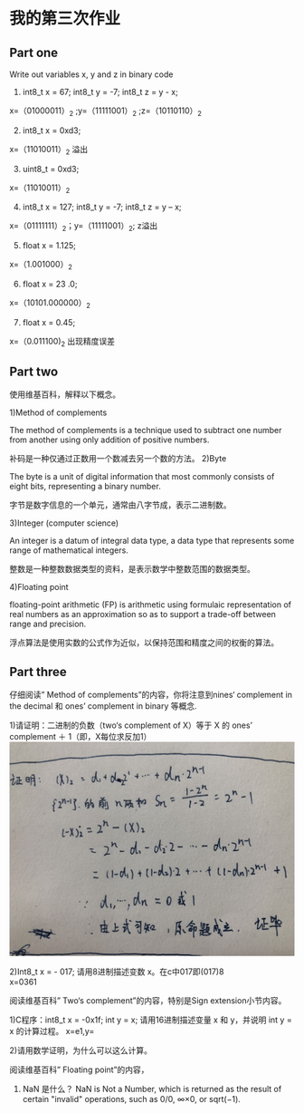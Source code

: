 # 我的第三次作业
## Part one
Write out variables  x, y and z in binary code
 1) int8_t x = 67;  int8_t y = -7;   int8_t z = y - x; 

x=（01000011）<sub>2</sub> ;y=（11111001）<sub>2</sub> ;z=（10110110）<sub>2</sub>

2) int8_t x = 0xd3;

 x=（11010011）<sub>2</sub>  溢出

 3) uint8_t = 0xd3; 

 x=（11010011）<sub>2</sub>

4) int8_t x = 127;  int8_t y = -7;   int8_t z = y – x;

 x=（01111111）<sub>2</sub>；y=（11111001）<sub>2</sub>; z溢出

5) float x = 1.125; 

x=（1.001000）<sub>2</sub>

6) float x = 23 .0;

x=（10101.000000）<sub>2</sub>

 7) float x = 0.45;

x=（0.011100)<sub>2</sub> 出现精度误差
## Part two
使用维基百科，解释以下概念。 

1)Method of complements

The method of complements is a technique used to subtract one number from another using only addition of positive numbers. 

补码是一种仅通过正数用一个数减去另一个数的方法。
2)Byte

The byte is a unit of digital information that most commonly consists of eight bits, representing a binary number.

字节是数字信息的一个单元，通常由八字节成，表示二进制数。

 3)Integer (computer science)

An integer is a datum of integral data type, a data type that represents some range of mathematical integers.

整数是一种整数数据类型的资料，是表示数学中整数范围的数据类型。

 4)Floating point

floating-point arithmetic (FP) is arithmetic using formulaic representation of real numbers as an approximation so as to support a trade-off between range and precision.

浮点算法是使用实数的公式作为近似，以保持范围和精度之间的权衡的算法。

## Part three
仔细阅读” Method of complements”的内容，你将注意到nines‘ complement in the decimal 和 ones’ complement in binary 等概念.

 1)请证明：二进制的负数（two‘s complement of X）等于 X 的 ones’ complement  ＋ 1（即，X每位求反加1）
![](images/证明.jpg)

 2)Int8_t x = - 017; 请用8进制描述变数 x。在c中017即(017)8                                            
x=0361

阅读维基百科” Two‘s complement”的内容，特别是Sign extension小节内容。
 
1)C程序：int8_t  x = -0x1f;  int y = x;  请用16进制描述变量 x 和 y，并说明 int y = x 的计算过程。
x=e1,y=

 2)请用数学证明，为什么可以这么计算。

阅读维基百科” Floating point”的内容，
1)	NaN 是什么？
NaN is Not a Number, which is returned as the result of certain "invalid" operations, such as 0/0, ∞×0, or sqrt(−1).







